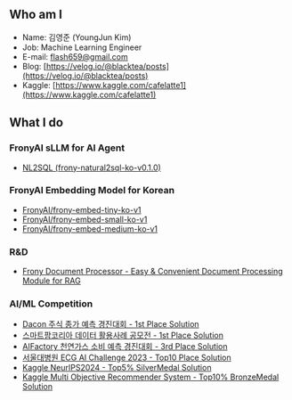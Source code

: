 ## Who am I
- Name: 김영준 (YoungJun Kim)
- Job: Machine Learning Engineer
- E-mail: flash659@gmail.com
- Blog: [https://velog.io/@blacktea/posts](https://velog.io/@blacktea/posts)
- Kaggle: [https://www.kaggle.com/cafelatte1](https://www.kaggle.com/cafelatte1)

## What I do
### FronyAI sLLM for AI Agent
- [NL2SQL (frony-natural2sql-ko-v0.1.0)](https://huggingface.co/flash659/frony-natural2sql-ko-v0.1.0)
### FronyAI Embedding Model for Korean
- [FronyAI/frony-embed-tiny-ko-v1](https://huggingface.co/FronyAI/frony-embed-tiny-ko-v1)
- [FronyAI/frony-embed-small-ko-v1](https://huggingface.co/FronyAI/frony-embed-small-ko-v1)
- [FronyAI/frony-embed-medium-ko-v1](https://huggingface.co/FronyAI/frony-embed-medium-ko-v1)
### R&D
- [Frony Document Processor - Easy & Convenient Document Processing Module for RAG](https://github.com/Cafelatte1/frony-document-processor)

### AI/ML Competition
- [Dacon 주식 종가 예측 경진대회 - 1st Place Solution](https://github.com/Cafelatte1/Dacon_Stock-Price-Prediction-1st)
- [스마트팜코리아 데이터 활용사례 공모전 - 1st Place Solution](https://github.com/Cafelatte1/SmartFarmKorea_Data-Analysis-Competition-1st)
- [AIFactory 천연가스 소비 예측 경진대회 - 3rd Place Solution](https://github.com/Cafelatte1/AIFactory_Naturalgas-Consumption-Prediction-3rd)
- [서울대병원 ECG AI Challenge 2023 - Top10 Place Solution](https://github.com/Cafelatte1/MAIC-team-heart.of.steel)
- [Kaggle NeurIPS2024 - Top5% SilverMedal Solution](https://github.com/Cafelatte1/Kaggle_NeurIPS2024-SilverMedal)
- [Kaggle Multi Objective Recommender System - Top10% BronzeMedal Solution](https://github.com/Cafelatte1/Kaggle_Multi-Objective-Recommender-System-BronzeMedal)
